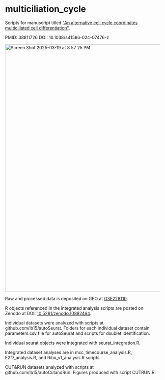 # multiciliation_cycle

Scripts for manuscript titled ["An alternative cell cycle coordinates
multiciliated cell differentiation"](https://www.nature.com/articles/s41586-024-07476-z).

PMID: 38811726 DOI: 10.1038/s41586-024-07476-z

<img width="805" alt="Screen Shot 2025-03-19 at 8 57 25 PM" src="https://github.com/user-attachments/assets/4662f3dc-8fab-4467-affe-db20e9941dfe" />


Raw and processed data is deposited on GEO at [GSE228110](https://www.ncbi.nlm.nih.gov/geo/query/acc.cgi?acc=GSE228110).

R objects referenced in the integrated analysis scripts are posted on Zenodo at DOI: [10.5281/zenodo.10892464](https://zenodo.org/records/10896100).

Individual datasets were analyzed with scripts at github.com/lb15/autoSeurat. Folders for each individual dataset contain parameters.csv file for autoSeurat and scripts for doublet identification. 

Individual seurat objects were integrated with seurat_integration.R.

Integrated dataset analyses are in mcc_timecourse_analysis.R, E2f7_analysis.R, and Ribo_v1_analysis.R scripts.

CUT&RUN datasets analyzed with scripts at github.com/lb15/autoCutandRun. Figures produced with script CUTRUN.R.
